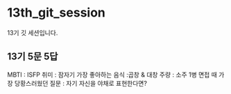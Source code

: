 # 13th_git_session

13기 깃 세션입니다.

## 13기 5문 5답

MBTI : ISFP
취미 : 잠자기
가장 좋아하는 음식 :곱창 & 대창
주량 : 소주 1병
면접 때 가장 당황스러웠던 질문 : 자기 자신을 야채로 표현한다면?
